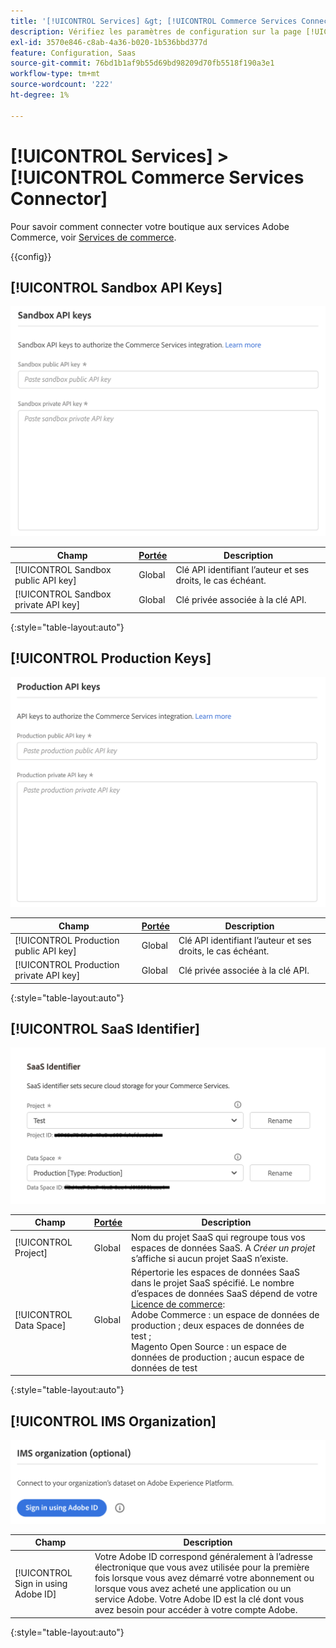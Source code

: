 ```yaml
---
title: '[!UICONTROL Services] &gt; [!UICONTROL Commerce Services Connector]'
description: Vérifiez les paramètres de configuration sur la page [!UICONTROL Services] &gt; [!UICONTROL Commerce Services Connector] de l’administrateur Commerce.
exl-id: 3570e846-c8ab-4a36-b020-1b536bbd377d
feature: Configuration, Saas
source-git-commit: 76bd1b1af9b55d69bd98209d70fb5518f190a3e1
workflow-type: tm+mt
source-wordcount: '222'
ht-degree: 1%

---
```


# [!UICONTROL Services] > [!UICONTROL Commerce Services Connector]

Pour savoir comment connecter votre boutique aux services Adobe Commerce, voir [Services de commerce](https://experienceleague.adobe.com/docs/commerce-merchant-services/user-guides/integration-services/saas.html).

{{config}}

## [!UICONTROL Sandbox API Keys]

![Clé API Sandbox](./assets/sandbox-key-saas-configuration.png)<!-- zoom -->

| Champ | [Portée](../../getting-started/websites-stores-views.md#scope-settings) | Description |
|--- |--- |--- |
| [!UICONTROL Sandbox public API key] | Global | Clé API identifiant l’auteur et ses droits, le cas échéant. |
| [!UICONTROL Sandbox private API key] | Global | Clé privée associée à la clé API. |

{:style=&quot;table-layout:auto&quot;}

## [!UICONTROL Production Keys]

![Clé API de production](./assets/prod-key-saas-configuration.png)<!-- zoom -->

| Champ | [Portée](../../getting-started/websites-stores-views.md#scope-settings) | Description |
|--- |--- |--- |
| [!UICONTROL Production public API key] | Global | Clé API identifiant l’auteur et ses droits, le cas échéant. |
| [!UICONTROL Production private API key] | Global | Clé privée associée à la clé API. |

{:style=&quot;table-layout:auto&quot;}

## [!UICONTROL SaaS Identifier]

![Identifiant SaaS](./assets/saas-identifier.png)<!-- zoom -->

| Champ | [Portée](../../getting-started/websites-stores-views.md#scope-settings) | Description |
|--- |--- |--- |
| [!UICONTROL Project] | Global | Nom du projet SaaS qui regroupe tous vos espaces de données SaaS. A _Créer un projet_ s’affiche si aucun projet SaaS n’existe. |
| [!UICONTROL Data Space] | Global | Répertorie les espaces de données SaaS dans le projet SaaS spécifié. Le nombre d’espaces de données SaaS dépend de votre [Licence de commerce](https://experienceleague.adobe.com/docs/commerce-merchant-services/user-guides/integration-services/saas.html):<br />Adobe Commerce : un espace de données de production ; deux espaces de données de test ;<br />Magento Open Source : un espace de données de production ; aucun espace de données de test |

{:style=&quot;table-layout:auto&quot;}

## [!UICONTROL IMS Organization]

![Organisation IMS](./assets/ims-organization.png)<!-- zoom -->

| Champ | Description |
|--- |--- |
| [!UICONTROL Sign in using Adobe ID] | Votre Adobe ID correspond généralement à l’adresse électronique que vous avez utilisée pour la première fois lorsque vous avez démarré votre abonnement ou lorsque vous avez acheté une application ou un service Adobe. Votre Adobe ID est la clé dont vous avez besoin pour accéder à votre compte Adobe. |

{:style=&quot;table-layout:auto&quot;}
